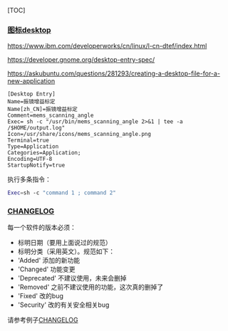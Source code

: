 

[TOC]



### [图标desktop](https://stackoverflow.com/questions/14674425/exec-run-two-commands)

https://www.ibm.com/developerworks/cn/linux/l-cn-dtef/index.html

https://developer.gnome.org/desktop-entry-spec/

<https://askubuntu.com/questions/281293/creating-a-desktop-file-for-a-new-application>

```
[Desktop Entry]
Name=振镜增益标定
Name[zh_CN]=振镜增益标定
Comment=mems_scanning_angle
Exec= sh -c "/usr/bin/mems_scanning_angle 2>&1 | tee -a /$HOME/output.log"
Icon=/usr/share/icons/mems_scanning_angle.png
Terminal=true
Type=Application
Categories=Application;
Encoding=UTF-8
StartupNotify=true
```

执行多条指令：

```sh
Exec=sh -c "command 1 ; command 2"
```



### [CHANGELOG](https://keepachangelog.com/zh-CN/0.3.0/)

每一个软件的版本必须：

+ 标明日期（要用上面说过的规范）
+ 标明分类（采用英文）。规范如下：
+ 'Added' 添加的新功能
+ 'Changed' 功能变更
+ 'Deprecated' 不建议使用，未来会删掉
+ 'Removed' 之前不建议使用的功能，这次真的删掉了
+ 'Fixed' 改的bug
+ 'Security' 改的有关安全相关bug

请参考例子[CHANGELOG](./CHANGELOG.md)